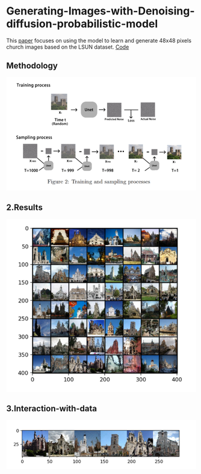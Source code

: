 # Generating-Images-with-Denoising-diffusion-probabilistic-model
 This [paper](paper.pdf) focuses on using the model to learn and generate 48x48 pixels church images based on the LSUN dataset.
 [Code](code.py) 

##  Methodology
![alt text](ddpm.png)

  
## 2.Results
![alt text](samples.png)

  
## 3.Interaction-with-data
![alt text](select_samples.png)
